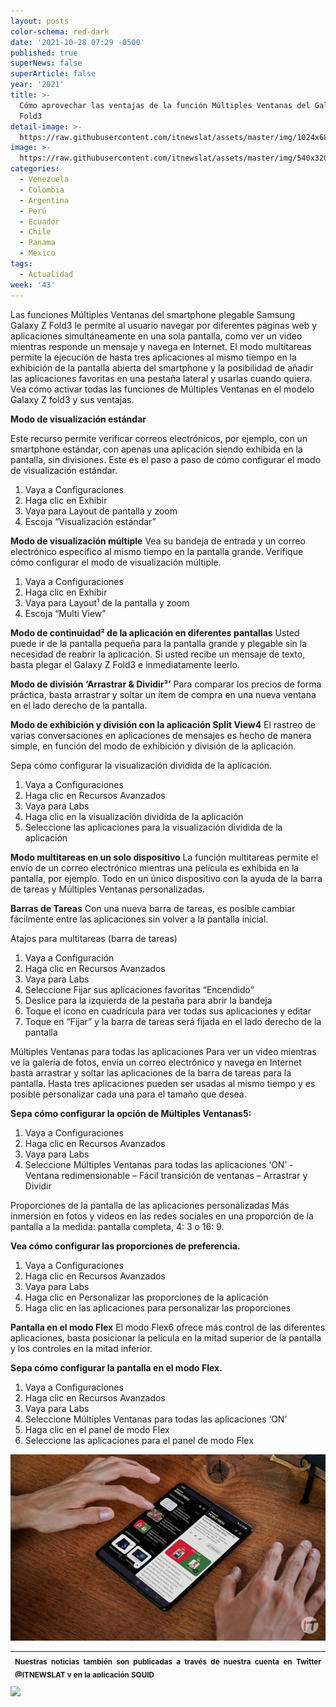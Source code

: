 ```yaml
---
layout: posts
color-schema: red-dark
date: '2021-10-28 07:29 -0500'
published: true
superNews: false
superArticle: false
year: '2021'
title: >-
  Cómo aprovechar las ventajas de la función Múltiples Ventanas del Galaxy Z
  Fold3
detail-image: >-
  https://raw.githubusercontent.com/itnewslat/assets/master/img/1024x680/Galaxy-Z-Fold3-g.jpg
image: >-
  https://raw.githubusercontent.com/itnewslat/assets/master/img/540x320/Galaxy-Z-Fold3-p.jpg
categories:
  - Venezuela
  - Colombia
  - Argentina
  - Perú
  - Ecuador
  - Chile
  - Panama
  - Mexico
tags:
  - Actualidad
week: '43'
---
```

Las funciones Múltiples Ventanas del smartphone plegable Samsung Galaxy Z Fold3 le permite al usuario navegar por diferentes páginas web y aplicaciones simultáneamente en una sola pantalla, como ver un video mientras responde un mensaje y navega en Internet. El modo multitareas permite la ejecución de hasta tres aplicaciones al mismo tiempo en la exhibición de la pantalla abierta del smartphone y la posibilidad de añadir las aplicaciones favoritas en una pestaña lateral y usarlas cuando quiera. Vea cómo activar todas las funciones de Múltiples Ventanas en el modelo Galaxy Z fold3 y sus ventajas.
 
**Modo de visualización estándar**

Este recurso permite verificar correos electrónicos, por ejemplo, con un smartphone estándar, con apenas una aplicación siendo exhibida en la pantalla, sin divisiones. Este es el paso a paso de cómo configurar el modo de visualización estándar.
 
1. Vaya a Configuraciones
2. Haga clic en Exhibir
3. Vaya para Layout de pantalla y zoom
4. Escoja “Visualización estándar”

**Modo de visualización múltiple**
Vea su bandeja de entrada y un correo electrónico específico al mismo tiempo en la pantalla grande. Verifique cómo configurar el modo de visualización múltiple.
 
1. Vaya a Configuraciones
2. Haga clic en Exhibir
3. Vaya para Layout¹ de la pantalla y zoom
4. Escoja “Multi View”
 
 
**Modo de continuidad² de la aplicación en diferentes pantallas**
Usted puede ir de la pantalla pequeña para la pantalla grande y plegable sin la necesidad de reabrir la aplicación. Si usted recibe un mensaje de texto, basta plegar el Galaxy Z Fold3 e inmediatamente leerlo.
 
 
**Modo de división ‘Arrastrar & Dividir³’**
Para comparar los precios de forma práctica, basta arrastrar y soltar un ítem de compra en una nueva ventana en el lado derecho de la pantalla.
 
 
**Modo de exhibición y división con la aplicación Split View4**
El rastreo de varias conversaciones en aplicaciones de mensajes es hecho de manera simple, en función del modo de exhibición y división de la aplicación.
 
Sepa cómo configurar la visualización dividida de la aplicación.
 
1. Vaya a Configuraciones
2. Haga clic en Recursos Avanzados
3. Vaya para Labs
4. Haga clic en la visualización dividida de la aplicación
5. Seleccione las aplicaciones para la visualización dividida de la aplicación
 
 
**Modo multitareas en un solo dispositivo**
La función multitareas permite el envío de un correo electrónico mientras una película es exhibida en la pantalla, por ejemplo. Todo en un único dispositivo con la ayuda de la barra de tareas y Múltiples Ventanas personalizadas.
 
**Barras de Tareas**
Con una nueva barra de tareas, es posible cambiar fácilmente entre las aplicaciones sin volver a la pantalla inicial.
 
Atajos para multitareas (barra de tareas)
1. Vaya a Configuración
2. Haga clic en Recursos Avanzados
3. Vaya para Labs
4. Seleccione Fijar sus aplicaciones favoritas “Encendido”
5. Deslice para la izquierda de la pestaña para abrir la bandeja
6. Toque el icono en cuadrícula para ver todas sus aplicaciones y editar
7. Toque en “Fijar” y la barra de tareas será fijada en el lado derecho de la pantalla
 
Múltiples Ventanas para todas las aplicaciones
Para ver un video mientras ve la galería de fotos, envía un correo electrónico y navega en Internet basta arrastrar y soltar las aplicaciones de la barra de tareas para la pantalla. Hasta tres aplicaciones pueden ser usadas al mismo tiempo y es posible personalizar cada una para el tamaño que desea.
 
**Sepa cómo configurar la opción de Múltiples Ventanas5:**
 
1. Vaya a Configuraciones
2. Haga clic en Recursos Avanzados
3. Vaya para Labs
4. Seleccione Múltiples Ventanas para todas las aplicaciones ‘ON’
-Ventana redimensionable – Fácil transición de ventanas – Arrastrar y Dividir
 
Proporciones de la pantalla de las aplicaciones personalizadas
Más inmersión en fotos y videos en las redes sociales en una proporción de la pantalla a la medida: pantalla completa, 4: 3 o 16: 9.
 
**Vea cómo configurar las proporciones de preferencia.**
 
1. Vaya a Configuraciones
2. Haga clic en Recursos Avanzados
3. Vaya para Labs
4. Haga clic en Personalizar las proporciones de la aplicación
5. Haga clic en las aplicaciones para personalizar las proporciones
 
**Pantalla en el modo Flex**
El modo Flex6 ofrece más control de las diferentes aplicaciones, basta posicionar la película en la mitad superior de la pantalla y los controles en la mitad inferior.
 
**Sepa cómo configurar la pantalla en el modo Flex.**
 
1. Vaya a Configuraciones
2. Haga clic en Recursos Avanzados
3. Vaya para Labs
4. Seleccione Múltiples Ventanas para todas las aplicaciones ‘ON’
5. Haga clic en el panel de modo Flex
6. Seleccione las aplicaciones para el panel de modo Flex

![](https://raw.githubusercontent.com/itnewslat/assets/master/img/540x320/Galaxy-Z-Fold3-p.jpg)

<table style="height: 42px;" width="569">
<tbody>
<tr>
<td style="text-align: justify;"><sub><strong>Nuestras noticias también son publicadas a través de nuestra cuenta en Twitter <a href="https://twitter.com/itnewslat?lang=es">@ITNEWSLAT</a> y en la aplicación <a href="https://squidapp.co/en/">SQUID</a></strong></sub></td>
</tr>
</tbody>
</table>

<img src="https://tracker.metricool.com/c3po.jpg?hash=56f88a41e39ab42c063cc51676587a04"/>